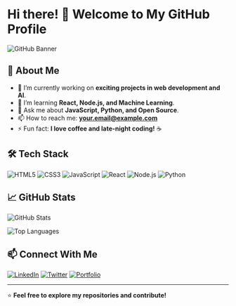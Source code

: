 # Hi there! 👋 Welcome to My GitHub Profile

![GitHub Banner](https://source.unsplash.com/1600x400/?technology,coding)

## 🚀 About Me

- 🔭 I’m currently working on **exciting projects in web development and AI**.
- 🌱 I’m learning **React, Node.js, and Machine Learning**.
- 💬 Ask me about **JavaScript, Python, and Open Source**.
- 📫 How to reach me: **[your.email@example.com](mailto:your.email@example.com)**
- ⚡ Fun fact: **I love coffee and late-night coding!** ☕

## 🛠️ Tech Stack

![HTML5](https://img.shields.io/badge/HTML5-E34F26?style=for-the-badge&logo=html5&logoColor=white)
![CSS3](https://img.shields.io/badge/CSS3-1572B6?style=for-the-badge&logo=css3&logoColor=white)
![JavaScript](https://img.shields.io/badge/JavaScript-F7DF1E?style=for-the-badge&logo=javascript&logoColor=black)
![React](https://img.shields.io/badge/React-61DAFB?style=for-the-badge&logo=react&logoColor=black)
![Node.js](https://img.shields.io/badge/Node.js-339933?style=for-the-badge&logo=node.js&logoColor=white)
![Python](https://img.shields.io/badge/Python-3776AB?style=for-the-badge&logo=python&logoColor=white)

## 📈 GitHub Stats

![GitHub Stats](https://github-readme-stats.vercel.app/api?username=arifsaudagar95&show_icons=true&theme=radical)

![Top Languages](https://github-readme-stats.vercel.app/api/top-langs/?username=arifsaudagar95&layout=compact&theme=radical)

## 📫 Connect With Me

[![LinkedIn](https://img.shields.io/badge/LinkedIn-0A66C2?style=for-the-badge&logo=linkedin&logoColor=white)](https://www.linkedin.com/in/your-profile)
[![Twitter](https://img.shields.io/badge/Twitter-1DA1F2?style=for-the-badge&logo=twitter&logoColor=white)](https://twitter.com/your-profile)
[![Portfolio](https://img.shields.io/badge/Portfolio-FF5722?style=for-the-badge&logo=google-chrome&logoColor=white)](https://your-portfolio.com)

---

⭐️ **Feel free to explore my repositories and contribute!**
